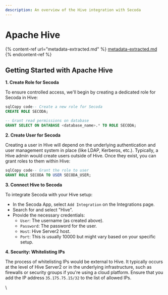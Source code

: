 ```yaml
---
description: An overview of the Hive integration with Secoda
---
```


# Apache Hive

{% content-ref url="metadata-extracted.md" %}
[metadata-extracted.md](metadata-extracted.md)
{% endcontent-ref %}

## **Getting Started with Apache Hive**

**1. Create Role for Secoda**

To ensure controlled access, we'll begin by creating a dedicated role for Secoda in Hive:

```sql
sqlCopy code-- Create a new role for Secoda
CREATE ROLE SECODA;

-- Grant read permissions on database
GRANT SELECT ON DATABASE <database_name>.* TO ROLE SECODA;
```

**2. Create User for Secoda**

Creating a user in Hive will depend on the underlying authentication and user management system in place (like LDAP, Kerberos, etc.). Typically, a Hive admin would create users outside of Hive. Once they exist, you can grant roles to them within Hive:

```sql
sqlCopy code-- Grant the role to user
GRANT ROLE SECODA TO USER SECODA_USER;
```

**3. Connect Hive to Secoda**

To integrate Secoda with your Hive setup:

* In the Secoda App, select `Add Integration` on the Integrations page.
* Search for and select "Hive".
* Provide the necessary credentials:
  * `User`: The username (as created above).
  * `Password`: The password for the user.
  * `Host`: Hive Server2 host.
  * `Port`: This is usually 10000 but might vary based on your specific setup.

**4. Security: Whitelisting IPs**

The process of whitelisting IPs would be external to Hive. It typically occurs at the level of Hive Server2 or in the underlying infrastructure, such as firewalls or security groups if you're using a cloud platform. Ensure that you add the IP address `35.175.75.15/32` to the list of allowed IPs.

\


